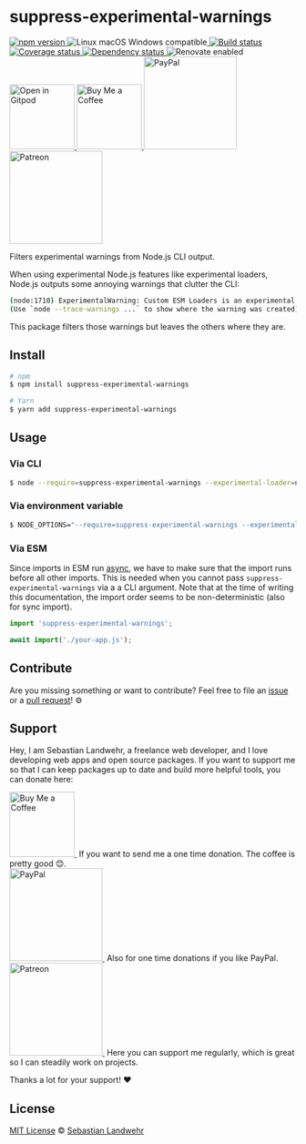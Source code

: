 <!-- TITLE/ -->
# suppress-experimental-warnings
<!-- /TITLE -->

<!-- BADGES/ -->
  <p>
    <a href="https://npmjs.org/package/suppress-experimental-warnings">
      <img
        src="https://img.shields.io/npm/v/suppress-experimental-warnings.svg"
        alt="npm version"
      >
    </a><img src="https://img.shields.io/badge/os-linux%20%7C%C2%A0macos%20%7C%C2%A0windows-blue" alt="Linux macOS Windows compatible"><a href="https://github.com/dword-design/suppress-experimental-warnings/actions">
      <img
        src="https://github.com/dword-design/suppress-experimental-warnings/workflows/build/badge.svg"
        alt="Build status"
      >
    </a><a href="https://codecov.io/gh/dword-design/suppress-experimental-warnings">
      <img
        src="https://codecov.io/gh/dword-design/suppress-experimental-warnings/branch/master/graph/badge.svg"
        alt="Coverage status"
      >
    </a><a href="https://david-dm.org/dword-design/suppress-experimental-warnings">
      <img src="https://img.shields.io/david/dword-design/suppress-experimental-warnings" alt="Dependency status">
    </a><img src="https://img.shields.io/badge/renovate-enabled-brightgreen" alt="Renovate enabled"><br/><a href="https://gitpod.io/#https://github.com/dword-design/suppress-experimental-warnings">
      <img
        src="https://gitpod.io/button/open-in-gitpod.svg"
        alt="Open in Gitpod"
        width="114"
      >
    </a><a href="https://www.buymeacoffee.com/dword">
      <img
        src="https://www.buymeacoffee.com/assets/img/guidelines/download-assets-sm-2.svg"
        alt="Buy Me a Coffee"
        width="114"
      >
    </a><a href="https://paypal.me/SebastianLandwehr">
      <img
        src="https://sebastianlandwehr.com/images/paypal.svg"
        alt="PayPal"
        width="163"
      >
    </a><a href="https://www.patreon.com/dworddesign">
      <img
        src="https://sebastianlandwehr.com/images/patreon.svg"
        alt="Patreon"
        width="163"
      >
    </a>
</p>
<!-- /BADGES -->

<!-- DESCRIPTION/ -->
Filters experimental warnings from Node.js CLI output.
<!-- /DESCRIPTION -->

When using experimental Node.js features like experimental loaders, Node.js outputs some annoying warnings that clutter the CLI:

```bash
(node:1710) ExperimentalWarning: Custom ESM Loaders is an experimental feature. This feature could change at any time
(Use `node --trace-warnings ...` to show where the warning was created)
```

This package filters those warnings but leaves the others where they are.

<!-- INSTALL/ -->
## Install

```bash
# npm
$ npm install suppress-experimental-warnings

# Yarn
$ yarn add suppress-experimental-warnings
```
<!-- /INSTALL -->

## Usage

### Via CLI

```bash
$ node --require=suppress-experimental-warnings --experimental-loader=node-esm-loader index.js
```

### Via environment variable

```bash
$ NODE_OPTIONS="--require=suppress-experimental-warnings --experimental-loader=node-esm-loader" index.js
```

### Via ESM

Since imports in ESM run [async](https://stackoverflow.com/questions/35551366/what-is-the-defined-execution-order-of-es6-imports), we have to make sure that the import runs before all other imports. This is needed when you cannot pass `suppress-experimental-warnings` via a a CLI argument. Note that at the time of writing this documentation, the import order seems to be non-deterministic (also for sync import).

```js
import 'suppress-experimental-warnings';

await import('./your-app.js');
```

<!-- LICENSE/ -->
## Contribute

Are you missing something or want to contribute? Feel free to file an [issue](https://github.com/dword-design/suppress-experimental-warnings/issues) or a [pull request](https://github.com/dword-design/suppress-experimental-warnings/pulls)! ⚙️

## Support

Hey, I am Sebastian Landwehr, a freelance web developer, and I love developing web apps and open source packages. If you want to support me so that I can keep packages up to date and build more helpful tools, you can donate here:

<p>
  <a href="https://www.buymeacoffee.com/dword">
    <img
      src="https://www.buymeacoffee.com/assets/img/guidelines/download-assets-sm-2.svg"
      alt="Buy Me a Coffee"
      width="114"
    >
  </a>&nbsp;If you want to send me a one time donation. The coffee is pretty good 😊.<br/>
  <a href="https://paypal.me/SebastianLandwehr">
    <img
      src="https://sebastianlandwehr.com/images/paypal.svg"
      alt="PayPal"
      width="163"
    >
  </a>&nbsp;Also for one time donations if you like PayPal.<br/>
  <a href="https://www.patreon.com/dworddesign">
    <img
      src="https://sebastianlandwehr.com/images/patreon.svg"
      alt="Patreon"
      width="163"
    >
  </a>&nbsp;Here you can support me regularly, which is great so I can steadily work on projects.
</p>

Thanks a lot for your support! ❤️

## License

[MIT License](https://opensource.org/licenses/MIT) © [Sebastian Landwehr](https://sebastianlandwehr.com)
<!-- /LICENSE -->
